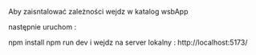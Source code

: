 Aby zaisntalować zależności wejdz w katalog wsbApp

następnie uruchom :

npm install
npm run dev
i wejdz na server lokalny : http://localhost:5173/
